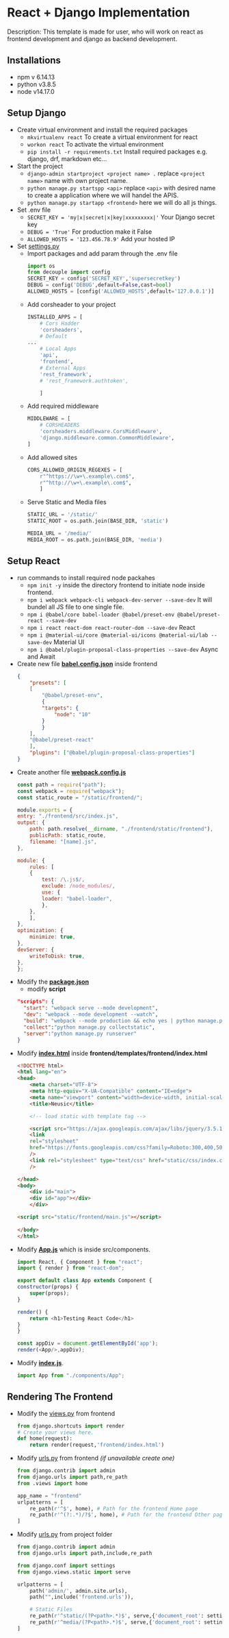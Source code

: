 # React + Django Implementation   
Description: This template is made for user, who will work on react as frontend development and django as backend development.   

## Installations   
- npm v 6.14.13   
- python v3.8.5   
- node  v14.17.0

## Setup Django   
- Create virtual environment and install the required packages   
  - `mkvirtualenv react` To create a virtual environment for react   
  - `workon react` To activate the virtual environment   
  - `pip install -r requirements.txt` Install required packages e.g. django, drf, markdown etc...   
- Start the project   
  - `django-admin startproject <project name> .`   replace `<project name>` name with own project name.   
  - `python manage.py startspp <api>` replace `<api>` with desired name to create a application where we will handel the APIS.   
  - `python manage.py startapp <frontend>` here we will do all js things.   
- Set .env file
  - `SECRET_KEY = 'my|x|secret|x|key|xxxxxxxxx|'` Your Django secret key
  - `DEBUG = 'True'` For production make it False
  - `ALLOWED_HOSTS = '123.456.78.9'` Add your hosted IP
- Set [settings.py](https://github.com/neoaman/React-with-Django/blob/main/control/settings.py)
  - Import packages and add param through the .env file
    ```py
    import os
    from decouple import config
    SECRET_KEY = config('SECRET_KEY','supersecretkey')
    DEBUG = config('DEBUG',default=False,cast=bool)
    ALLOWED_HOSTS = [config('ALLOWED_HOSTS',default='127.0.0.1')]
    ```   
  - Add corsheader to your project   
    ```py
    INSTALLED_APPS = [
        # Cors Hadder
        'corsheaders',
        # Default
    ...
        # Local Apps
        'api',
        'frontend',
        # External Apps
        'rest_framework',
        # 'rest_framework.authtoken',

        ]
    ```   
  - Add required middleware   
    ```py
    MIDDLEWARE = [
        # CORSHEADERS
        'corsheaders.middleware.CorsMiddleware',
        'django.middleware.common.CommonMiddleware',
    ]
    ```
  - Add allowed sites
    ```py
    CORS_ALLOWED_ORIGIN_REGEXES = [
        r"^https://\w+\.example\.com$",
        r"^http://\w+\.example\.com$",
        ]
    ```
  - Serve Static and Media files
    ```py
    STATIC_URL = '/static/'
    STATIC_ROOT = os.path.join(BASE_DIR, 'static')

    MEDIA_URL = '/media/'
    MEDIA_ROOT = os.path.join(BASE_DIR, 'media')

    ```


## Setup React   
- run commands to install required node packahes
  - `npm init -y` inside the directory frontend to initiate node inside frontend.   
  - `npm i webpack webpack-cli webpack-dev-server --save-dev` It will bundel all JS file to one single file.   
  - `npm i @babel/core babel-loader @babel/preset-env @babel/preset-react --save-dev`   
  - `npm i react react-dom react-router-dom --save-dev` React    
  - `npm i @material-ui/core @material-ui/icons @material-ui/lab --save-dev` Material UI   
  - `npm i @babel/plugin-proposal-class-properties --save-dev` Async and Await   
- Create new file **[babel.config.json](https://github.com/neoaman/React-with-Django/blob/main/babel.config.json)** inside frontend   
    ```json
    {
        "presets": [
        [
            "@babel/preset-env",
            {
            "targets": {
                "node": "10"
            }
            }
        ],
        "@babel/preset-react"
        ],
        "plugins": ["@babel/plugin-proposal-class-properties"]
    }
    ```   
- Create another file **[webpack.config.js](https://github.com/neoaman/React-with-Django/blob/main/webpack.config.js)**   
    ```js
    const path = require("path");
    const webpack = require("webpack");
    const static_route = "/static/frontend/";

    module.exports = {
    entry: "./frontend/src/index.js",
    output: {
        path: path.resolve(__dirname, "./frontend/static/frontend"),
        publicPath: static_route,
        filename: "[name].js",
    },

    module: {
        rules: [
        {
            test: /\.js$/,
            exclude: /node_modules/,
            use: {
            loader: "babel-loader",
            },
        },
        ],
    },
    optimization: {
        minimize: true,
    },
    devServer: {
        writeToDisk: true,
    },
    };

    ```   
- Modify the **[package.json](https://github.com/neoaman/React-with-Django/blob/main/package.json)**   
  - modify **script**   
  ```json
  "scripts": {
    "start": "webpack serve --mode development",
    "dev": "webpack --mode development --watch",
    "build": "webpack --mode production && echo yes | python manage.py collectstatic",
    "collect":"python manage.py collectstatic",
    "server":"python manage.py runserver"
  }
  ```   
- Modify **[index.html](https://github.com/neoaman/React-with-Django/blob/main/frontend/templates/frontend/index.html)** inside **frontend/templates/frontend/index.html**   
    ```html
    <!DOCTYPE html>
    <html lang="en">
    <head>
        <meta charset="UTF-8">
        <meta http-equiv="X-UA-Compatible" content="IE=edge">
        <meta name="viewport" content="width=device-width, initial-scale=1.0">
        <title>Neusic</title>

        <!-- load static with template tag -->

        <script src="https://ajax.googleapis.com/ajax/libs/jquery/3.5.1/jquery.min.js"></script>
        <link
        rel="stylesheet"
        href="https://fonts.googleapis.com/css?family=Roboto:300,400,500,700&display=swap"
        />
        <link rel="stylesheet" type="text/css" href="static/css/index.css"
        />

    </head>
    <body>
        <div id="main">
        <div id="app"></div>
        </div>

    <script src="static/frontend/main.js"></script>
        
    </body>
    </html>
    ```   
- Modify **[App.js](https://github.com/neoaman/React-with-Django/blob/main/frontend/src/components/App.js)** which is inside src/components.   
    ```js
    import React, { Component } from "react";
    import { render } from "react-dom";

    export default class App extends Component {
    constructor(props) {
        super(props);
    }

    render() {
        return <h1>Testing React Code</h1>
    }
    }

    const appDiv = document.getElementById('app');
    render(<App/>,appDiv);
    ```   
- Modify **[index.js](https://github.com/neoaman/React-with-Django/blob/main/frontend/src/index.js)**.   
    ```js
    import App from "./components/App";
    ```   
## Rendering The Frontend   
- Modify the [views.py](https://github.com/neoaman/React-with-Django/blob/main/frontend/views.py) from frontend   
    ```py
    from django.shortcuts import render
    # Create your views here.
    def home(request):
        return render(request,'frontend/index.html')
    ```
- Modify [urls.py](https://github.com/neoaman/React-with-Django/blob/main/frontend/urls.py) from frontend *(if unavailable create one)*   
    ```py
    from django.contrib import admin
    from django.urls import path,re_path
    from .views import home

    app_name = "frontend"
    urlpatterns = [
        re_path(r'^$', home), # Path for the frontend Home page
        re_path(r'^(?:.*)/?$', home), # Path for the frontend Other pages
    ]
    ```   
- Modify [urls.py](https://github.com/neoaman/React-with-Django/blob/main/control/urls.py) from project folder   
    ```py
    from django.contrib import admin
    from django.urls import path,include,re_path

    from django.conf import settings
    from django.views.static import serve

    urlpatterns = [
        path('admin/', admin.site.urls),
        path("",include('frontend.urls')),

        # Static Files
        re_path(r'^static/(?P<path>.*)$', serve,{'document_root': settings.STATIC_ROOT}),
        re_path(r'^media/(?P<path>.*)$', serve,{'document_root': settings.MEDIA_ROOT}),
    ]
    ```

